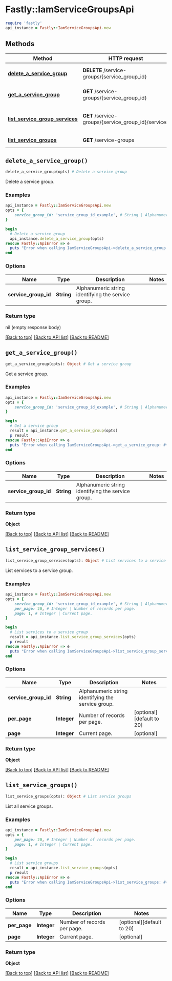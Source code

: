 # Fastly::IamServiceGroupsApi


```ruby
require 'fastly'
api_instance = Fastly::IamServiceGroupsApi.new
```

## Methods

| Method | HTTP request | Description |
| ------ | ------------ | ----------- |
| [**delete_a_service_group**](IamServiceGroupsApi.md#delete_a_service_group) | **DELETE** /service-groups/{service_group_id} | Delete a service group |
| [**get_a_service_group**](IamServiceGroupsApi.md#get_a_service_group) | **GET** /service-groups/{service_group_id} | Get a service group |
| [**list_service_group_services**](IamServiceGroupsApi.md#list_service_group_services) | **GET** /service-groups/{service_group_id}/services | List services to a service group |
| [**list_service_groups**](IamServiceGroupsApi.md#list_service_groups) | **GET** /service-groups | List service groups |


## `delete_a_service_group()`

```ruby
delete_a_service_group(opts) # Delete a service group
```

Delete a service group.

### Examples

```ruby
api_instance = Fastly::IamServiceGroupsApi.new
opts = {
    service_group_id: 'service_group_id_example', # String | Alphanumeric string identifying the service group.
}

begin
  # Delete a service group
  api_instance.delete_a_service_group(opts)
rescue Fastly::ApiError => e
  puts "Error when calling IamServiceGroupsApi->delete_a_service_group: #{e}"
end
```

### Options

| Name | Type | Description | Notes |
| ---- | ---- | ----------- | ----- |
| **service_group_id** | **String** | Alphanumeric string identifying the service group. |  |

### Return type

nil (empty response body)

[[Back to top]](#) [[Back to API list]](../../README.md#endpoints)
[[Back to README]](../../README.md)
## `get_a_service_group()`

```ruby
get_a_service_group(opts): Object # Get a service group
```

Get a service group.

### Examples

```ruby
api_instance = Fastly::IamServiceGroupsApi.new
opts = {
    service_group_id: 'service_group_id_example', # String | Alphanumeric string identifying the service group.
}

begin
  # Get a service group
  result = api_instance.get_a_service_group(opts)
  p result
rescue Fastly::ApiError => e
  puts "Error when calling IamServiceGroupsApi->get_a_service_group: #{e}"
end
```

### Options

| Name | Type | Description | Notes |
| ---- | ---- | ----------- | ----- |
| **service_group_id** | **String** | Alphanumeric string identifying the service group. |  |

### Return type

**Object**

[[Back to top]](#) [[Back to API list]](../../README.md#endpoints)
[[Back to README]](../../README.md)
## `list_service_group_services()`

```ruby
list_service_group_services(opts): Object # List services to a service group
```

List services to a service group.

### Examples

```ruby
api_instance = Fastly::IamServiceGroupsApi.new
opts = {
    service_group_id: 'service_group_id_example', # String | Alphanumeric string identifying the service group.
    per_page: 20, # Integer | Number of records per page.
    page: 1, # Integer | Current page.
}

begin
  # List services to a service group
  result = api_instance.list_service_group_services(opts)
  p result
rescue Fastly::ApiError => e
  puts "Error when calling IamServiceGroupsApi->list_service_group_services: #{e}"
end
```

### Options

| Name | Type | Description | Notes |
| ---- | ---- | ----------- | ----- |
| **service_group_id** | **String** | Alphanumeric string identifying the service group. |  |
| **per_page** | **Integer** | Number of records per page. | [optional][default to 20] |
| **page** | **Integer** | Current page. | [optional] |

### Return type

**Object**

[[Back to top]](#) [[Back to API list]](../../README.md#endpoints)
[[Back to README]](../../README.md)
## `list_service_groups()`

```ruby
list_service_groups(opts): Object # List service groups
```

List all service groups.

### Examples

```ruby
api_instance = Fastly::IamServiceGroupsApi.new
opts = {
    per_page: 20, # Integer | Number of records per page.
    page: 1, # Integer | Current page.
}

begin
  # List service groups
  result = api_instance.list_service_groups(opts)
  p result
rescue Fastly::ApiError => e
  puts "Error when calling IamServiceGroupsApi->list_service_groups: #{e}"
end
```

### Options

| Name | Type | Description | Notes |
| ---- | ---- | ----------- | ----- |
| **per_page** | **Integer** | Number of records per page. | [optional][default to 20] |
| **page** | **Integer** | Current page. | [optional] |

### Return type

**Object**

[[Back to top]](#) [[Back to API list]](../../README.md#endpoints)
[[Back to README]](../../README.md)
